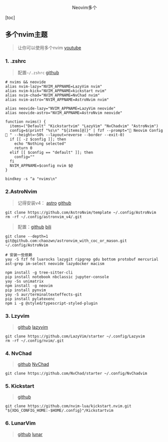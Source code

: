 <center>Neovim多个</center>









[toc]









## 多个nvim主题

> 让你可以使用多个nvim  [youtube](https://www.youtube.com/watch?v=LkHjJlSgKZY)







### 1. .zshrc

> 配置`~/.zshrc`   [github](https://gist.github.com/elijahmanor/b279553c0132bfad7eae23e34ceb593b)

```shell
# nvims && neovide
alias nvim-lazy="NVIM_APPNAME=LazyVim nvim"
alias nvim-kick="NVIM_APPNAME=kickstart nvim"
alias nvim-chad="NVIM_APPNAME=NvChad nvim"
alias nvim-astro="NVIM_APPNAME=AstroNvim nvim"

alias neovide-lazy="NVIM_APPNAME=LazyVim neovide"
alias neovide-astro="NVIM_APPNAME=AstroNvim neovide"

function nvims() {
  items=("Default" "Kickstartvim" "LazyVim" "NvChadvim" "AstroNvim")
  config=$(printf "%s\n" "${items[@]}" | fzf --prompt=" Neovim Config  " --height=~50% --layout=reverse --border --exit-0)
  if [[ -z $config ]]; then
    echo "Nothing selected"
    return 0
  elif [[ $config == "default" ]]; then
    config=""
  fi
  NVIM_APPNAME=$config nvim $@
}

bindkey -s ^a "nvims\n"
```



### 2.AstroNvim

> 记得安装v4： [astro](https://docs.astronvim.com/)  [github](https://github.com/AstroNvim/AstroNvim)

```shell
git clone https://github.com/AstroNvim/template ~/.config/AstroNvim
rm -rf ~/.config/astronvim_v4/.git
```

> 配置：[github](https://github.com/chaozwn/astronvim_with_coc_or_mason)  [bili](https://www.bilibili.com/video/BV1jZ421s7rF/?spm_id_from=333.788&vd_source=86b829d6caeffc65037786a84ec2cb17)

```shell
git clone --depth=1 git@github.com:chaozwn/astronvim_with_coc_or_mason.git ~/.config/AstroNvim

# 安装一些依赖
yay -S fzf fd luarocks lazygit ripgrep gdu bottom protobuf mercurial ast-grep im-select neovide lazydocker macism

npm install -g tree-sitter-cli
pip install notebook nbclassic jupyter-console
yay -Ss unimatrix
npm install -g neovim
pip install pynvim
yay -S aur/terminaltexteffects-git
pip install pylatexenc
npm i -g @styled/typescript-styled-plugin
```





### 3. Lzyvim

> [github](https://github.com/LazyVim/LazyVim)  [lazyvim](https://www.lazyvim.org/)

```shell
git clone https://github.com/LazyVim/starter ~/.config/Lazyvim
rm -rf ~/.config/nvim/.git
```







### 4. NvChad

> [github](https://github.com/NvChad/NvChad)  [NvChad](https://nvchad.com/)

```shell
git clone https://github.com/NvChad/starter ~/.config/NvChadvim
```






### 5. Kickstart

> [github](https://github.com/nvim-lua/kickstart.nvim)

```shell
git clone https://github.com/nvim-lua/kickstart.nvim.git "${XDG_CONFIG_HOME:-$HOME/.config}"/Kickstartvim
```



### 6. LunarVim

> [github](https://github.com/LunarVim/LunarVim) [lunar](https://www.lunarvim.org/)

```shell
```


